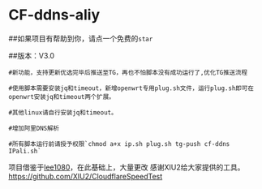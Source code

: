 # CF-ddns-aliy

##如果项目有帮助到你，请点一个免费的`star`

##版本：V3.0

	#新功能，支持更新优选完毕后推送至TG，再也不怕脚本没有成功运行了,优化TG推送流程
	
	#使用脚本需要安装jq和timeout，新增openwrt专用plug.sh文件，运行plug.sh即可在openwrt安装jq和timeout两个扩展。
	
	#其他linux请自行安装jq和timeout。
	
	#增加阿里DNS解析
	
	#所有脚本运行前请授予权限`chmod a+x ip.sh plug.sh tg-push cf-ddns IPali.sh`
	
项目借鉴于[lee1080](https://github.com/lee1080)，在此基础上，大量更改
感谢XIU2给大家提供的工具。 https://github.com/XIU2/CloudflareSpeedTest
